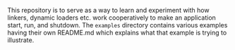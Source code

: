 This repository is to serve as a way to learn and experiment with how linkers,
dynamic loaders etc. work cooperatively to make an application start, run, and
shutdown. The `examples` directory contains various examples having their own
README.md which explains what that example is trying to illustrate.
